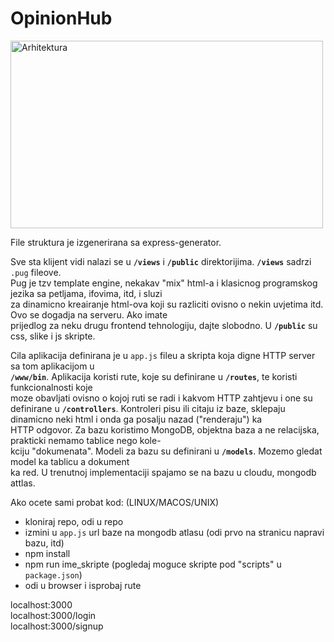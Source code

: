 # OpinionHub

<img src="https://developer.mozilla.org/en-US/docs/Learn/Server-side/Express_Nodejs/routes/mvc_express.png" width="500" height="300" alt="Arhitektura">

File struktura je izgenerirana sa express-generator.

Sve sta klijent vidi nalazi se u **`/views`** i **`/public`** direktorijima. **`/views`** sadrzi `.pug` fileove.  
Pug je tzv template engine, nekakav "mix" html-a i klasicnog programskog jezika sa petljama, ifovima, itd, i sluzi  
za dinamicno kreairanje html-ova koji su razliciti ovisno o nekin uvjetima itd. Ovo se dogadja na serveru. Ako imate  
prijedlog za neku drugu frontend tehnologiju, dajte slobodno. U **`/public`** su css, slike i js skripte.  

Cila aplikacija definirana je u `app.js` fileu a skripta koja digne HTTP server sa tom aplikacijom u  
**`/www/bin`**. Aplikacija koristi rute, koje su definirane u **`/routes`**, te koristi funkcionalnosti koje  
moze obavljati ovisno o kojoj ruti se radi i kakvom HTTP zahtjevu i one su definirane u **`/controllers`**.
Kontroleri pisu ili citaju iz baze, sklepaju dinamicno neki html i onda ga posalju nazad ("renderaju") ka  
HTTP odgovor. Za bazu koristimo MongoDB, objektna baza a ne relacijska, prakticki nemamo tablice nego kole-  
kciju "dokumenata". Modeli za bazu su definirani u **`/models`**. Mozemo gledat model ka tablicu a dokument  
ka red. U trenutnoj implementaciji spajamo se na bazu u cloudu, mongodb attlas.

Ako ocete sami probat kod: (LINUX/MACOS/UNIX)
  - kloniraj repo, odi u repo
  - izmini u `app.js` url baze na mongodb atlasu (odi prvo na stranicu napravi bazu, itd)
  - npm install
  - npm run ime_skripte (pogledaj moguce skripte pod "scripts" u `package.json`)
  - odi u browser i isprobaj rute

localhost:3000  
localhost:3000/login  
localhost:3000/signup



